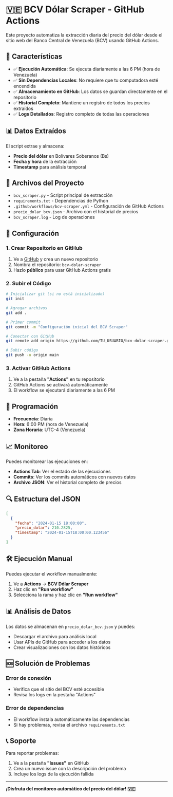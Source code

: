 # 🇻🇪 BCV Dólar Scraper - GitHub Actions

Este proyecto automatiza la extracción diaria del precio del dólar desde el sitio web del Banco Central de Venezuela (BCV) usando GitHub Actions.

## 🚀 Características

- ✅ **Ejecución Automática**: Se ejecuta diariamente a las 6 PM (hora de Venezuela)
- ✅ **Sin Dependencias Locales**: No requiere que tu computadora esté encendida
- ✅ **Almacenamiento en GitHub**: Los datos se guardan directamente en el repositorio
- ✅ **Historial Completo**: Mantiene un registro de todos los precios extraídos
- ✅ **Logs Detallados**: Registro completo de todas las operaciones

## 📊 Datos Extraídos

El script extrae y almacena:
- **Precio del dólar** en Bolívares Soberanos (Bs)
- **Fecha y hora** de la extracción
- **Timestamp** para análisis temporal

## 📁 Archivos del Proyecto

- `bcv_scraper.py` - Script principal de extracción
- `requirements.txt` - Dependencias de Python
- `.github/workflows/bcv-scraper.yml` - Configuración de GitHub Actions
- `precio_dolar_bcv.json` - Archivo con el historial de precios
- `bcv_scraper.log` - Log de operaciones

## 🔧 Configuración

### 1. Crear Repositorio en GitHub

1. Ve a [GitHub](https://github.com) y crea un nuevo repositorio
2. Nombra el repositorio: `bcv-dolar-scraper`
3. Hazlo **público** para usar GitHub Actions gratis

### 2. Subir el Código

```bash
# Inicializar git (si no está inicializado)
git init

# Agregar archivos
git add .

# Primer commit
git commit -m "Configuración inicial del BCV Scraper"

# Conectar con GitHub
git remote add origin https://github.com/TU_USUARIO/bcv-dolar-scraper.git

# Subir código
git push -u origin main
```

### 3. Activar GitHub Actions

1. Ve a la pestaña **"Actions"** en tu repositorio
2. GitHub Actions se activará automáticamente
3. El workflow se ejecutará diariamente a las 6 PM

## 📅 Programación

- **Frecuencia**: Diaria
- **Hora**: 6:00 PM (hora de Venezuela)
- **Zona Horaria**: UTC-4 (Venezuela)

## 📈 Monitoreo

Puedes monitorear las ejecuciones en:
- **Actions Tab**: Ver el estado de las ejecuciones
- **Commits**: Ver los commits automáticos con nuevos datos
- **Archivo JSON**: Ver el historial completo de precios

## 🔍 Estructura del JSON

```json
[
  {
    "fecha": "2024-01-15 18:00:00",
    "precio_dolar": 210.2825,
    "timestamp": "2024-01-15T18:00:00.123456"
  }
]
```

## 🛠️ Ejecución Manual

Puedes ejecutar el workflow manualmente:
1. Ve a **Actions** → **BCV Dólar Scraper**
2. Haz clic en **"Run workflow"**
3. Selecciona la rama y haz clic en **"Run workflow"**

## 📊 Análisis de Datos

Los datos se almacenan en `precio_dolar_bcv.json` y puedes:
- Descargar el archivo para análisis local
- Usar APIs de GitHub para acceder a los datos
- Crear visualizaciones con los datos históricos

## 🆘 Solución de Problemas

### Error de conexión
- Verifica que el sitio del BCV esté accesible
- Revisa los logs en la pestaña "Actions"

### Error de dependencias
- El workflow instala automáticamente las dependencias
- Si hay problemas, revisa el archivo `requirements.txt`

## 📞 Soporte

Para reportar problemas:
1. Ve a la pestaña **"Issues"** en GitHub
2. Crea un nuevo issue con la descripción del problema
3. Incluye los logs de la ejecución fallida

---

**¡Disfruta del monitoreo automático del precio del dólar! 🇻🇪**

